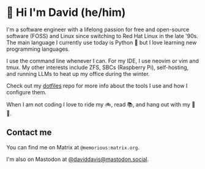 # 👋 Hi I'm David (he/him)

I'm a software engineer with a lifelong passion for free and open-source software
(FOSS) and Linux since switching to Red Hat Linux in the late '90s. The main 
language I currently use today is Python 🐍 but I love learning new programming 
languages.

I use the command line whenever I can. For my IDE, I use neovim or vim and tmux.
My other interests include ZFS, SBCs (Raspberry Pi), self-hosting, and running
LLMs to heat up my office during the winter.

Check out my [dotfiles](https://github.com/daviddavis/dotfiles) repo for more
info about the tools I use and how I configure them.

When I am not coding I love to ride my 🚲, read 📚, and hang out with my 🐶🐶.

## Contact me

You can find me on Matrix at `@memorious:matrix.org`.

I'm also on Mastodon at [@daviddavis@mastodon.social](https://mastodon.social/@daviddavis).
